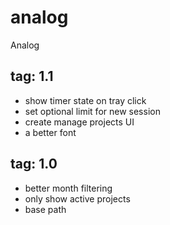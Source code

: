 # analog
Analog

## tag: 1.1
- show timer state on tray click
- set optional limit for new session 
- create manage projects UI
- a better font 

## tag: 1.0
- better month filtering
- only show active projects
- base path
